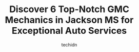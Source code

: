 ---
layout: ampstory
image: https://images.unsplash.com/photo-1639928846512-d22a0738138a?ixlib=rb-4.0.3&ixid=MnwxMjA3fDB8MHxwaG90by1wYWdlfHx8fGVufDB8fHx8&auto=format&fit=crop&w=640&h=853&q=80
author: techidn
featured: false
description: Entrust your vehicle to the 6 best GMC Mechanic in Jackson MS, USA and experience the difference they can make. With their extensive knowledge, state-of-the-art facilities, and commitment to
title: Discover 6 Top-Notch GMC Mechanics in Jackson MS for Exceptional Auto Services
cover:
   title: Discover 6 Top-Notch GMC Mechanics in Jackson MS for Exceptional Auto Services
   subtitle: Rickpate
   background: https://images.unsplash.com/photo-1639928846512-d22a0738138a?ixlib=rb-4.0.3&ixid=MnwxMjA3fDB8MHxwaG90by1wYWdlfHx8fGVufDB8fHx8&auto=format&fit=crop&w=640&h=853&q=80

pages: 
 - layout: thirds
   top: <h1>#1 Freeman Auto Repair Inc</h1>
   bottom: "<p>Ive used Freemans auto repair for years.  You can TRUST that they will be honest with you and do the work right the first time.  Freddy has retired, but he has left</p>"
   background: https://www.knot35.com/toplist/wp-content/uploads/2023/06/best-gmc-mechanic-1-in-jackson-ms-1685833028.jpeg
   backgroundblur: true
 - layout: thirds
   top: <h1>#2 Herrin-Gear Chevrolet Service</h1>
   bottom: "<p>1685 High St, Jackson, MS 39202, United States</p>"
   background: https://www.knot35.com/toplist/wp-content/uploads/2023/06/best-gmc-mechanic-2-in-jackson-ms-1685833029.jpeg
   cta:
      link: https://www.knot35.com/toplist/discover-6-top-notch-gmc-mechanics-in-jackson-ms-for-exceptional-auto-services/
      text: Discover 6 Top-Notch GMC Mechanics in Jackson MS for Exceptional Auto Services
 - layout: thirds
   top: <h1>#3 Automotive Group</h1>
   bottom: "<p>789 Harris St, Jackson, MS 39202, United States</p>"
   background: https://www.knot35.com/toplist/wp-content/uploads/2023/06/best-gmc-mechanic-3-in-jackson-ms-1685833029.jpeg
   cta:
      link: https://www.knot35.com/toplist/discover-6-top-notch-gmc-mechanics-in-jackson-ms-for-exceptional-auto-services/
      text: Discover 6 Top-Notch GMC Mechanics in Jackson MS for Exceptional Auto Services
 - layout: thirds
   top: <h1>#4 Western Motor Co.</h1>
   bottom: "<p>5755 US-80, Jackson, MS 39209, United States</p>"
   background: https://images.unsplash.com/photo-1496096265110-f83ad7f96608?ixlib=rb-4.0.3&ixid=MnwxMjA3fDB8MHxwaG90by1wYWdlfHx8fGVufDB8fHx8&auto=format&fit=crop&w=640&h=853&q=80
   cta:
      link: https://www.knot35.com/toplist/discover-6-top-notch-gmc-mechanics-in-jackson-ms-for-exceptional-auto-services/
      text: Discover 6 Top-Notch GMC Mechanics in Jackson MS for Exceptional Auto Services
 - layout: thirds
   top: <h1>#5 Buick GMC Service Center</h1>
   bottom: "<p>5728 Interstate 55 North Frontage Rd, Jackson, MS 39211, United States</p>"
   background: https://images.unsplash.com/photo-1462556791646-c201b8241a94?ixlib=rb-4.0.3&ixid=MnwxMjA3fDB8MHxwaG90by1wYWdlfHx8fGVufDB8fHx8&auto=format&fit=crop&w=640&h=853&q=80
   cta:
      link: https://www.knot35.com/toplist/discover-6-top-notch-gmc-mechanics-in-jackson-ms-for-exceptional-auto-services/
      text: Discover 6 Top-Notch GMC Mechanics in Jackson MS for Exceptional Auto Services

 - layout: thirds
   middle: Continue reading...
   background: https://images.unsplash.com/photo-1618005182384-a83a8bd57fbe?ixlib=rb-4.0.3&ixid=MnwxMjA3fDB8MHxwaG90by1wYWdlfHx8fGVufDB8fHx8&auto=format&fit=crop&w=640&h=853&q=80
   cta:
      link: https://www.knot35.com/toplist/discover-6-top-notch-gmc-mechanics-in-jackson-ms-for-exceptional-auto-services/
      text: Discover 6 Top-Notch GMC Mechanics in Jackson MS for Exceptional Auto Services
      
---